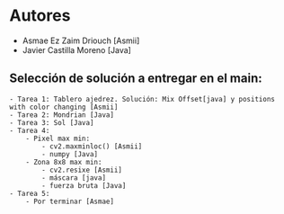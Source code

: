 # Autores
- Asmae Ez Zaim Driouch [Asmii]
- Javier Castilla Moreno [Java]

## Selección de solución a entregar en el main:

    - Tarea 1: Tablero ajedrez. Solución: Mix Offset[java] y positions with color changing [Asmii]
    - Tarea 2: Mondrian [Java]
    - Tarea 3: Sol [Java]
    - Tarea 4: 
        - Pixel max min:
            - cv2.maxminloc() [Asmii]
            - numpy [Java]
        - Zona 8x8 max min:
            - cv2.resixe [Asmii]
            - máscara [java]
            - fuerza bruta [Java]
    - Tarea 5:
        - Por terminar [Asmae]
    
